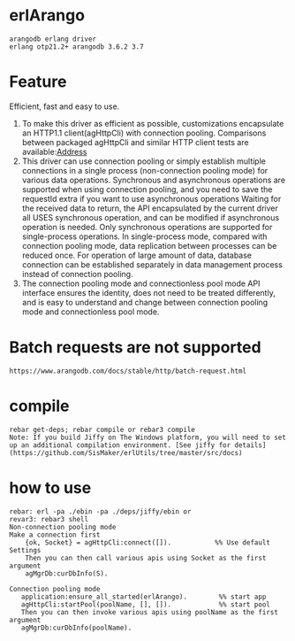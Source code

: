 # erlArango
    arangodb erlang driver
    erlang otp21.2+ arangodb 3.6.2 3.7
    
# Feature
  Efficient, fast and easy to use.
  1. To make this driver as efficient as possible, customizations encapsulate an HTTP1.1 client(agHttpCli) with connection pooling.
       Comparisons between packaged agHttpCli and similar HTTP client tests are available:[Address](https://github.com/SisMaker/httpc_bench)
  2. This driver can use connection pooling or simply establish multiple connections in a single process (non-connection pooling mode) for various data operations.
     Synchronous and asynchronous operations are supported when using connection pooling,
     and you need to save the requestId extra if you want to use asynchronous operations Waiting for the received data to return,
     the API encapsulated by the current driver all USES synchronous operation, and can be modified if asynchronous operation is needed.
     Only synchronous operations are supported for single-process operations.
     In single-process mode, compared with connection pooling mode, data replication between processes can be reduced once.
     For operation of large amount of data, database connection can be established separately in data management process instead of connection pooling.
  3. The connection pooling mode and connectionless pool mode API interface ensures the identity, does not need to be treated differently,
   and is easy to understand and change between connection pooling mode and connectionless pool mode.

# Batch requests are not supported
    https://www.arangodb.com/docs/stable/http/batch-request.html 

# compile
    rebar get-deps; rebar compile or rebar3 compile
    Note: If you build Jiffy on The Windows platform, you will need to set up an additional compilation environment. [See jiffy for details](https://github.com/SisMaker/erlUtils/tree/master/src/docs)

# how to use
    rebar: erl -pa ./ebin -pa ./deps/jiffy/ebin or
    revar3: rebar3 shell
    Non-connection pooling mode
    Make a connection first
        {ok, Socket} = agHttpCli:connect([]).           %% Use default Settings
        Then you can then call various apis using Socket as the first argument
        agMgrDb:curDbInfo(S).
    
    Connection pooling mode
       application:ensure_all_started(erlArango).        %% start app
       agHttpCli:startPool(poolName, [], []).            %% start pool
       Then you can then invoke various apis using poolName as the first argument
       agMgrDb:curDbInfo(poolName).  

       
